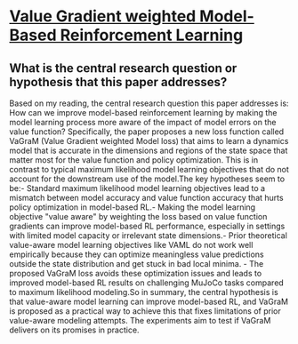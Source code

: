 # [Value Gradient weighted Model-Based Reinforcement Learning](https://arxiv.org/abs/2204.01464)

## What is the central research question or hypothesis that this paper addresses?

Based on my reading, the central research question this paper addresses is: How can we improve model-based reinforcement learning by making the model learning process more aware of the impact of model errors on the value function? Specifically, the paper proposes a new loss function called VaGraM (Value Gradient weighted Model loss) that aims to learn a dynamics model that is accurate in the dimensions and regions of the state space that matter most for the value function and policy optimization. This is in contrast to typical maximum likelihood model learning objectives that do not account for the downstream use of the model.The key hypotheses seem to be:- Standard maximum likelihood model learning objectives lead to a mismatch between model accuracy and value function accuracy that hurts policy optimization in model-based RL.- Making the model learning objective "value aware" by weighting the loss based on value function gradients can improve model-based RL performance, especially in settings with limited model capacity or irrelevant state dimensions.- Prior theoretical value-aware model learning objectives like VAML do not work well empirically because they can optimize meaningless value predictions outside the state distribution and get stuck in bad local minima. - The proposed VaGraM loss avoids these optimization issues and leads to improved model-based RL results on challenging MuJoCo tasks compared to maximum likelihood modeling.So in summary, the central hypothesis is that value-aware model learning can improve model-based RL, and VaGraM is proposed as a practical way to achieve this that fixes limitations of prior value-aware modeling attempts. The experiments aim to test if VaGraM delivers on its promises in practice.
